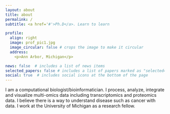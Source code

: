 ```yaml
---
layout: about
title: about
permalink: /
subtitle: <a href='#'>Ph.D</a>. Learn to learn 

profile:
  align: right
  image: prof_pic1.jpg
  image_circular: false # crops the image to make it circular
  address: 
    <p>Ann Arbor, Michigan</p>

news: false  # includes a list of news items
selected_papers: false # includes a list of papers marked as "selected={false}"
social: true  # includes social icons at the bottom of the page
---
```



I am a computational biologist/bioinformatician. 
I process, analyze, integrate and visualize multi-omics data including transcriptomics and proteomics data. I believe there is a way to understand disease such as cancer with data. 
I work at the University of Michigan as a research fellow.  
